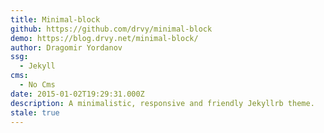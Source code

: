 ```yaml
---
title: Minimal-block
github: https://github.com/drvy/minimal-block
demo: https://blog.drvy.net/minimal-block/
author: Dragomir Yordanov
ssg:
  - Jekyll
cms:
  - No Cms
date: 2015-01-02T19:29:31.000Z
description: A minimalistic, responsive and friendly Jekyllrb theme.
stale: true
---
```

